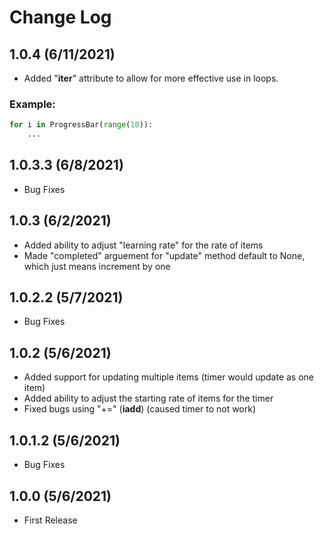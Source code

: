 # Change Log

## 1.0.4 (6/11/2021)
- Added "__iter__" attribute to allow for more effective use in loops.

### Example:
```Python
for i in ProgressBar(range(10)):
    ...
```

## 1.0.3.3 (6/8/2021)
- Bug Fixes

## 1.0.3 (6/2/2021)
- Added ability to adjust "learning rate" for the rate of items
- Made "completed" arguement for "update" method default to None, which just means increment by one

## 1.0.2.2 (5/7/2021)
- Bug Fixes

## 1.0.2 (5/6/2021)
- Added support for updating multiple items (timer would update as one item)
- Added ability to adjust the starting rate of items for the timer
- Fixed bugs using "+=" (__iadd__) (caused timer to not work)

## 1.0.1.2 (5/6/2021)
- Bug Fixes

## 1.0.0 (5/6/2021)
- First Release